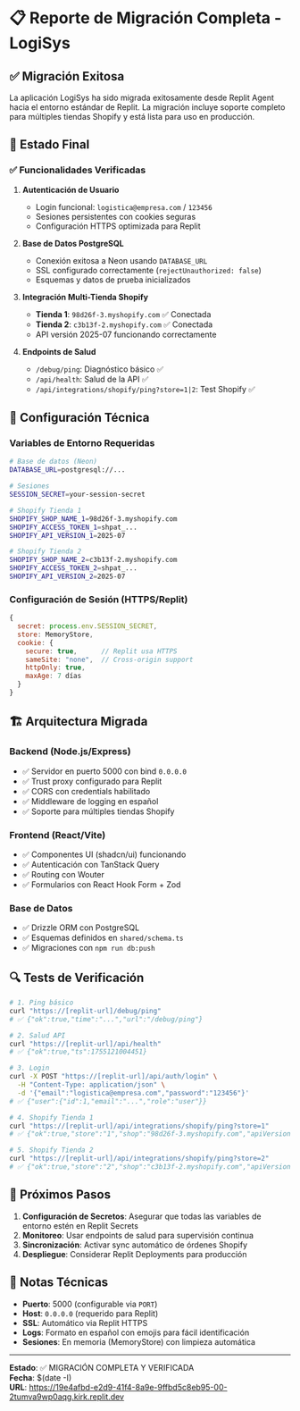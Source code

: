 # 📋 Reporte de Migración Completa - LogiSys

## ✅ Migración Exitosa

La aplicación LogiSys ha sido migrada exitosamente desde Replit Agent hacia el entorno estándar de Replit. La migración incluye soporte completo para múltiples tiendas Shopify y está lista para uso en producción.

## 🎯 Estado Final

### ✅ Funcionalidades Verificadas

1. **Autenticación de Usuario**
   - Login funcional: `logistica@empresa.com` / `123456`
   - Sesiones persistentes con cookies seguras
   - Configuración HTTPS optimizada para Replit

2. **Base de Datos PostgreSQL**
   - Conexión exitosa a Neon usando `DATABASE_URL`
   - SSL configurado correctamente (`rejectUnauthorized: false`)
   - Esquemas y datos de prueba inicializados

3. **Integración Multi-Tienda Shopify**
   - **Tienda 1**: `98d26f-3.myshopify.com` ✅ Conectada
   - **Tienda 2**: `c3b13f-2.myshopify.com` ✅ Conectada
   - API versión 2025-07 funcionando correctamente

4. **Endpoints de Salud**
   - `/debug/ping`: Diagnóstico básico ✅
   - `/api/health`: Salud de la API ✅
   - `/api/integrations/shopify/ping?store=1|2`: Test Shopify ✅

## 🔧 Configuración Técnica

### Variables de Entorno Requeridas
```bash
# Base de datos (Neon)
DATABASE_URL=postgresql://...

# Sesiones
SESSION_SECRET=your-session-secret

# Shopify Tienda 1
SHOPIFY_SHOP_NAME_1=98d26f-3.myshopify.com
SHOPIFY_ACCESS_TOKEN_1=shpat_...
SHOPIFY_API_VERSION_1=2025-07

# Shopify Tienda 2  
SHOPIFY_SHOP_NAME_2=c3b13f-2.myshopify.com
SHOPIFY_ACCESS_TOKEN_2=shpat_...
SHOPIFY_API_VERSION_2=2025-07
```

### Configuración de Sesión (HTTPS/Replit)
```javascript
{
  secret: process.env.SESSION_SECRET,
  store: MemoryStore,
  cookie: {
    secure: true,      // Replit usa HTTPS
    sameSite: "none",  // Cross-origin support
    httpOnly: true,
    maxAge: 7 días
  }
}
```

## 🏗️ Arquitectura Migrada

### Backend (Node.js/Express)
- ✅ Servidor en puerto 5000 con bind `0.0.0.0`
- ✅ Trust proxy configurado para Replit
- ✅ CORS con credentials habilitado
- ✅ Middleware de logging en español
- ✅ Soporte para múltiples tiendas Shopify

### Frontend (React/Vite)
- ✅ Componentes UI (shadcn/ui) funcionando
- ✅ Autenticación con TanStack Query
- ✅ Routing con Wouter
- ✅ Formularios con React Hook Form + Zod

### Base de Datos
- ✅ Drizzle ORM con PostgreSQL
- ✅ Esquemas definidos en `shared/schema.ts`
- ✅ Migraciones con `npm run db:push`

## 🔍 Tests de Verificación

```bash
# 1. Ping básico
curl "https://[replit-url]/debug/ping"
# ✅ {"ok":true,"time":"...","url":"/debug/ping"}

# 2. Salud API
curl "https://[replit-url]/api/health" 
# ✅ {"ok":true,"ts":1755121004451}

# 3. Login
curl -X POST "https://[replit-url]/api/auth/login" \
  -H "Content-Type: application/json" \
  -d '{"email":"logistica@empresa.com","password":"123456"}'
# ✅ {"user":{"id":1,"email":"...","role":"user"}}

# 4. Shopify Tienda 1
curl "https://[replit-url]/api/integrations/shopify/ping?store=1"
# ✅ {"ok":true,"store":"1","shop":"98d26f-3.myshopify.com","apiVersion":"2025-07"}

# 5. Shopify Tienda 2
curl "https://[replit-url]/api/integrations/shopify/ping?store=2"
# ✅ {"ok":true,"store":"2","shop":"c3b13f-2.myshopify.com","apiVersion":"2025-07"}
```

## 🚀 Próximos Pasos

1. **Configuración de Secretos**: Asegurar que todas las variables de entorno estén en Replit Secrets
2. **Monitoreo**: Usar endpoints de salud para supervisión continua
3. **Sincronización**: Activar sync automático de órdenes Shopify
4. **Despliegue**: Considerar Replit Deployments para producción

## 📝 Notas Técnicas

- **Puerto**: 5000 (configurable via `PORT`)
- **Host**: `0.0.0.0` (requerido para Replit)
- **SSL**: Automático via Replit HTTPS
- **Logs**: Formato en español con emojis para fácil identificación
- **Sesiones**: En memoria (MemoryStore) con limpieza automática

---

**Estado**: ✅ MIGRACIÓN COMPLETA Y VERIFICADA  
**Fecha**: $(date -I)  
**URL**: https://19e4afbd-e2d9-41f4-8a9e-9ffbd5c8eb95-00-2tumva9wp0aqg.kirk.replit.dev